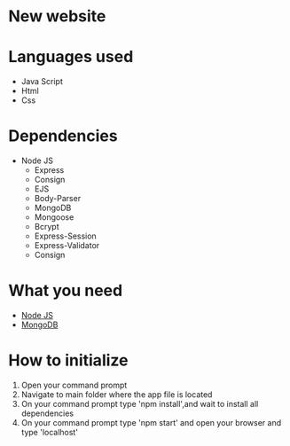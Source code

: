 # New website

# Languages used

* Java Script
* Html
* Css

# Dependencies

* Node JS
  * Express
  * Consign
  * EJS
  * Body-Parser
  * MongoDB
  * Mongoose
  * Bcrypt
  * Express-Session
  * Express-Validator
  * Consign

# What you need
* [Node JS](http://nodejs.org)
* [MongoDB](http://mongodb.com)


# How to initialize

1. Open your command prompt
2. Navigate to main folder where the app file is located
3. On your command prompt type 'npm install',and wait to install all dependencies
4. On your command prompt type 'npm start' and open your browser and type 'localhost'
